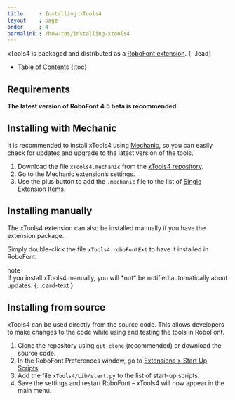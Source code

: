 ```yaml
---
title     : Installing xTools4
layout    : page
order     : 4
permalink : /how-tos/installing-xtools4
---
```


xTools4 is packaged and distributed as a [RoboFont extension].
{: .lead}

* Table of Contents
{:toc}


Requirements
------------

**The latest version of RoboFont 4.5 beta is recommended.**


Installing with Mechanic
------------------------

It is recommended to install xTools4 using [Mechanic], so you can easily check for updates and upgrade to the latest version of the tools.

1. Download the file `xTools4.mechanic` from the [xTools4 repository].
2. Go to the Mechanic extension’s settings.
3. Use the plus button to add the `.mechanic` file to the list of [Single Extension Items].

[xTools4 repository]: http://github.com/gferreira/xTools4/
[RoboFont extension]: http://robofont.com/documentation/topics/extensions/
[Mechanic]: http://github.com/robofont-mechanic/mechanic-2
[Single extension items]: http://robofont.com/documentation/how-tos/extensions/managing-extension-streams/#adding-single-extension-items


Installing manually
-------------------

The xTools4 extension can also be installed manually if you have the extension package.

Simply double-click the file `xTools4.roboFontExt` to have it installed in RoboFont.

<div class="card text-dark bg-light my-3 rounded-0">
<div class="card-header">note</div>
<div class="card-body" markdown='1'>
If you install xTools4 manually, you will *not* be notified automatically about updates.
{: .card-text }
</div>
</div>


Installing from source
----------------------

xTools4 can be used directly from the source code. This allows developers to make changes to the code while using and testing the tools in RoboFont.

1. Clone the repository using `git clone` (recommended) or download the source code.
2. In the RoboFont Preferences window, go to [Extensions > Start Up Scripts].
3. Add the file `xTools4/Lib/start.py` to the list of start-up scripts.
4. Save the settings and restart RoboFont – xTools4 will now appear in the main menu.

[Extensions > Start Up Scripts]: http://robofont.com/documentation/reference/workspace/preferences-window/extensions/#start-up-scripts
